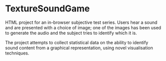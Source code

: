 # TextureSoundGame
HTML project for an in-browser subjective test series. 
Users hear a sound and are presented with a choice of image; 
one of the images has been used to generate the audio and 
the subject tries to identify which it is.

The project attempts to collect statistical data on the ability
to identify sound content from a graphical representation, using 
novel visualisation techniques.

